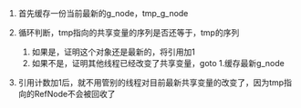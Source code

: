 1. 首先缓存一份当前最新的g_node，tmp_g_node
2. 循环判断，tmp指向的共享变量的序列是否还等于，tmp的序列
	1. 如果是，证明这个对象还是最新的，将引用加1
	2. 如果不是，证明其他线程已经改变了共享变量，goto 1.缓存最新g_node

3. 引用计数加1后，就不用管别的线程对目前最新共享变量的改变了，因为tmp指向的RefNode不会被回收了